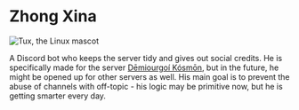 # Zhong Xina

![Tux, the Linux mascot](https://pbs.twimg.com/profile_images/1427715634738208774/_yuPWpNo_400x400.jpg)

A Discord bot who keeps the server tidy and gives out social credits. He is specifically made for the server [Dēmiourgoí Kósmōn](https://discord.gg/BUFPauXcax), but in the future, he might be opened up for other servers as well. His main goal is to prevent the abuse of channels with off-topic - his logic may be primitive now, but he is getting smarter every day.
